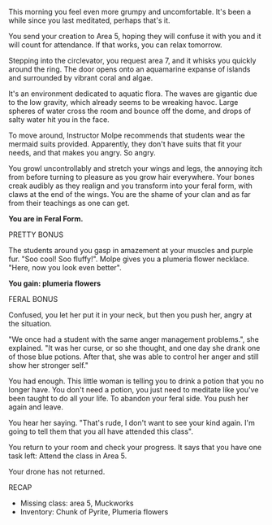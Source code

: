 This morning you feel even more grumpy and uncomfortable. It's been a while since you last meditated, perhaps that's it.

You send your creation to Area 5, hoping they will confuse it with you and it will count for attendance. If that works, you can relax tomorrow.

Stepping into the circlevator, you request area 7, and it whisks you quickly around the ring. The door opens onto an aquamarine expanse of islands and surrounded by vibrant coral and algae.

It's an environment dedicated to aquatic flora. The waves are gigantic due to the low gravity, which already seems to be wreaking havoc. Large spheres of water cross the room and bounce off the dome, and drops of salty water hit you in the face.

To move around, Instructor Molpe recommends that students wear the mermaid suits provided. Apparently, they don't have suits that fit your needs, and that makes you angry. So angry.

You growl uncontrollably and stretch your wings and legs, the annoying itch from before turning to pleasure as you grow hair everywhere. Your bones creak audibly as they realign and you transform into your feral form, with claws at the end of the wings. You are the shame of your clan and as far from their teachings as one can get.

**You are in Feral Form.**

PRETTY BONUS
 
The students around you gasp in amazement at your muscles and purple fur. "Soo cool! Soo fluffy!". Molpe gives you a plumeria flower necklace. "Here, now you look even better".

**You gain: plumeria flowers**

FERAL BONUS

Confused, you let her put it in your neck, but then you push her, angry at the situation.

"We once had a student with the same anger management problems.", she explained. "It was her curse, or so she thought, and one day she drank one of those blue potions. After that, she was able to control her anger and still show her stronger self."

You had enough. This little woman is telling you to drink a potion that you no longer have. You don't need a potion, you just need to meditate like you've been taught to do all your life. To abandon your feral side. You push her again and leave.

You hear her saying. "That's rude, I don't want to see your kind again. I'm going to tell them that you all have attended this class".

You return to your room and check your progress. It says that you have one task left: Attend the class in Area 5.

Your drone has not returned.

RECAP

- Missing class: area 5, Muckworks
- Inventory: Chunk of Pyrite, Plumeria flowers

